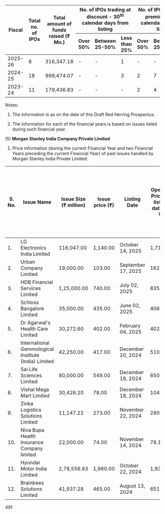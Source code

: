 <table><thead><tr><th rowspan="2">Fiscal</th><th rowspan="2">Total no. of IPOs</th><th rowspan="2">Total amount of funds raised (₹ Mn.)</th><th colspan="3">No. of IPOs trading at discount - 30<sup>th</sup> calendar days from listing</th><th colspan="3">No. of IPOs trading at premium - 30<sup>th</sup> calendar days from listing</th><th colspan="3">No. of IPOs trading at discount - 180<sup>th</sup> calendar days from listing</th><th colspan="3">No. of IPOs trading at premium - 180<sup>th</sup> calendar days from listing</th></tr><tr><th>Over 50%</th><th>Between 25-50%</th><th>Less than 25%</th><th>Over 50%</th><th>Between 25-50%</th><th>Less than 25%</th><th>Over 50%</th><th>Between 25-50%</th><th>Less than 25%</th><th>Over 50%</th><th>Between 25-50%</th><th>Less than 25%</th></tr></thead><tbody><tr><td>2025-26</td><td>8</td><td>316,347.18</td><td>-</td><td>-</td><td>1</td><td>-</td><td>-</td><td>4</td><td>-</td><td>-</td><td>-</td><td>-</td><td>-</td><td>-</td></tr><tr><td>2024-25</td><td>18</td><td>999,474.07</td><td>-</td><td>-</td><td>3</td><td>2</td><td>7</td><td>6</td><td>1</td><td>1</td><td>5</td><td>4</td><td>3</td><td>4</td></tr><tr><td>2023-24</td><td>11</td><td>179,436.83</td><td>-</td><td>-</td><td>-</td><td>2</td><td>4</td><td>5</td><td>-</td><td>-</td><td>-</td><td>7</td><td>3</td><td>1</td></tr></tbody></table>

Notes:

1. The information is as on the date of this Draft Red Herring Prospectus.

2. The information for each of the financial years is based on issues listed during such financial year.

(5) **Morgan Stanley India Company Private Limited**

1. Price information (during the current Financial Year and two Financial Years preceding the current Financial Year) of past issues handled by Morgan Stanley India Private Limited:

<table><thead><tr><th>S. No.</th><th>Issue Name</th><th>Issue Size (₹ million)</th><th>Issue price (₹)</th><th>Listing Date</th><th>Opening Price on listing date (in ₹)</th><th>+/- % change in closing price, [+/- % change in closing benchmark]- 30<sup>th</sup> calendar days from listing</th><th>+/- % change in closing price, [+/- % change in closing benchmark]- 90<sup>th</sup> calendar days from listing</th><th>+/- % change in closing price, [+/- % change in closing benchmark]- 180<sup>th</sup> calendar days from listing</th></tr></thead><tbody><tr><td>1.</td><td>LG Electronics India Limited</td><td>116,047.00</td><td>1,140.00</td><td>October 14, 2025</td><td>1,710.10</td><td>NA</td><td>NA</td><td>NA</td></tr><tr><td>2.</td><td>Urban Company Limited</td><td>19,000.00</td><td>103.00</td><td>September 17, 2025</td><td>162.25</td><td>+53.8%[+1.4%]</td><td>NA</td><td>NA</td></tr><tr><td>3.</td><td>HDB Financial Services Limited</td><td>1,25,000.00</td><td>740.00</td><td>July 02, 2025</td><td>835.00</td><td>+2.5%[-3.0%]</td><td>+1.1%[-3.6%]</td><td>NA</td></tr><tr><td>4.</td><td>Schloss Bangalore Limited</td><td>35,000.00</td><td>435.00</td><td>June 02, 2025</td><td>406.00</td><td>-6.9%[+3.2%]</td><td>-8.2%[-1.3%]</td><td>NA</td></tr><tr><td>5.</td><td>Dr Agarwal's Health Care Limited</td><td>30,272.60</td><td>402.00</td><td>February 04, 2025</td><td>402.00</td><td>+4.0%[-4.4%]</td><td>-12.0%[+4.2%]</td><td>+12.4%[+5.2%]</td></tr><tr><td>6.</td><td>International Gemmological Institute (India) Limited</td><td>42,250.00</td><td>417.00</td><td>December 20, 2024</td><td>510.00</td><td>+ 24.2%[-3.1%]</td><td>- 21.4%[-4.4%]</td><td>-11.5%[+3.8%]</td></tr><tr><td>7.</td><td>Sai Life Sciences Limited</td><td>80,000.00</td><td>549.00</td><td>December 18, 2024</td><td>650.00</td><td>+ 30.6%[-4.2%]</td><td>+ 28.4%[-7.5%]</td><td>+40.3%[+1.6%]</td></tr><tr><td>8.</td><td>Vishal Mega Mart Limited</td><td>30,426.20</td><td>78.00</td><td>December 18, 2024</td><td>104.00</td><td>+ 40.0%[-4.2%]</td><td>+ 29.9%[-7.5%]</td><td>+58.6%[+1.6%]</td></tr><tr><td>9.</td><td>Zinka Logistics Solutions Limited</td><td>11,147.22</td><td>273.00</td><td>November 22, 2024</td><td>280.90</td><td>+ 83.8%[+1.0%]</td><td>+54.3%[-1.8%]</td><td>+78.2%[+5.7%]</td></tr><tr><td>10.</td><td>Niva Bupa Health Insurance Company limited</td><td>22,000.00</td><td>74.00</td><td>November 14, 2024</td><td>78.14</td><td>+ 13.0%[+5.1%]</td><td>+8.1%[-2.1%]</td><td>+15.0%[+5.8%]</td></tr><tr><td>11.</td><td>Hyundai Motor India Limited</td><td>2,78,556.83</td><td>1,960.00</td><td>October 22, 2024</td><td>1,934.00</td><td>-6.6%[-5.1%]</td><td>-8.7%[-6.4%]</td><td>-15.2%[-3.8%]</td></tr><tr><td>12.</td><td>Brainbees Solutions Limited</td><td>41,937.28</td><td>465.00</td><td>August 13, 2024</td><td>651.00</td><td>+ 37.5%[+2.3%]</td><td>+21.4%[-0.8%]</td><td>-10.0%[-3.2%]</td></tr></tbody></table>

491